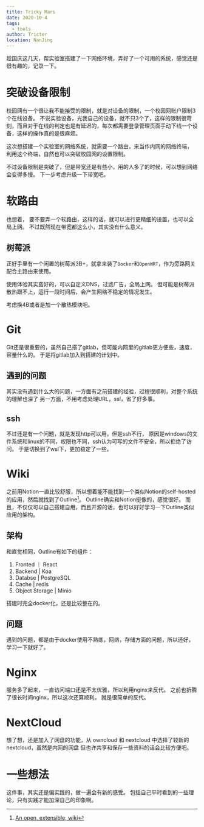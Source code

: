 ```yaml
---
title: Tricky Mars
date: 2020-10-4
tags: 
  - tools
author: Tricter
location: NanJing
---
```


趁国庆这几天，帮实验室搭建了一下网络环境，弄好了一个可用的系统，感觉还是很有趣的，记录一下。

# 突破设备限制

校园网有一个很让我不能接受的限制，就是对设备的限制，一个校园网账户限制3个在线设备。
不说实验设备，光我自己的设备，就不只3个了，这样的限制很苛刻，而且对于在线的判定也是有延迟的，每次都需要登录管理页面手动下线一个设备，这样的操作真的是很麻烦。

这次想搭建一个实验室的网络系统，就需要一个路由，来当作内网的网络终端，
利用这个终端，自然也可以突破校园网的设置限制。

不过设备限制是突破了，但是带宽还是有些小，用的人多了的时候，可以想到网络会变得多慢。
下一步考虑升级一下带宽吧。

# 软路由

也想着， 要不要弄一个软路由，这样的话，就可以进行更精细的设置，也可以全局上网。
不过既然现在带宽都这么小，其实没有什么意义。

## 树莓派

正好手里有一个闲置的树莓派3B+，就拿来装了`Docker`和`OpenWRT`，作为旁路网关配合主路由来使用。

使用体验其实蛮好的，可以自定义DNS，过滤广告，全局上网。
但可能是树莓派散热跟不上，运行一段时间后，会产生网络不稳定的情况发生。

考虑换4B或者是加一个散热模块吧。

# Git

Git还是很重要的，虽然自己搭了gitlab，但可能内网里的gitlab更方便些，速度，容量什么的。
于是将gitlab加入到搭建的计划中。

## 遇到的问题

其实没有遇到什么大的问题，一方面有之前搭建的经验，过程很顺利，对整个系统的理解也深了
另一方面，不用考虑处理URL，ssl，省了好多事。

## ssh 

不过还是有一个问题，就是发现http可以用，但是ssh不行，
原因是windows的文件系统和linux的不同，权限也不同，ssh认为可写的文件不安全，所以拒绝了访问。
于是切换到了wsl下，更加稳定了一些。

# Wiki

之前用Notion一直比较舒服，所以想着能不能找到一个类似Notion的self-hosted的应用，然后就找到了Outline[^outline]。
Outline确实和Notion挺像的，感觉很好。
而且，不仅仅可以自己搭建自用，而且开源的话，也可以好好学习一下Outline类似应用的架构。

## 架构

和直觉相同，Outline有如下的组件：
1. Fronted ｜ React
2. Backend | Koa
3. Databse | PostgreSQL
4. Cache | redis
5. Object Storage | Minio

搭建时完全docker化，还是比较整在的。

## 问题

遇到的问题，都是由于docker使用不熟练，网络，存储方面的问题，所以还好，学习一下就好了。

# Nginx

服务多了起来，一直访问端口还是不太优雅，所以利用nginx来反代。
之前也折腾了很长时间nginx，所以这次还算顺利。
就是很简单的反代。

# NextCloud

想了想，还是加入了网盘的功能，从 owncloud 和 nextcloud 中选择了较新的 nextcloud，虽然是内网的网盘
但也许共享和保存一些资料的话会比较方便吧。

# 一些想法

这件事，其实还是偏实践的，做一遍会有新的感受。
包括自己平时看到的一些理论，只有实践才能加深自己的印象啊。

[^outline]: [An open, extensible, wiki](https://github.com/outline/outline)